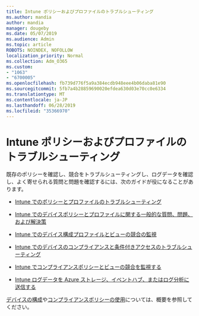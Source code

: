 ```yaml
---
title: Intune ポリシーおよびプロファイルのトラブルシューティング
ms.author: mandia
author: mandia
manager: dougeby
ms.date: 05/07/2019
ms.audience: Admin
ms.topic: article
ROBOTS: NOINDEX, NOFOLLOW
localization_priority: Normal
ms.collection: Adm_O365
ms.custom:
- "1063"
- "6700005"
ms.openlocfilehash: fb739d776f5a9a384ecdb948eee4b06daba81e90
ms.sourcegitcommit: 5fb7a4b28859690020efdea630d03e70cc0e6334
ms.translationtype: MT
ms.contentlocale: ja-JP
ms.lasthandoff: 06/28/2019
ms.locfileid: "35366970"
---
```

# <a name="troubleshooting-intune-policy-and-profiles"></a>Intune ポリシーおよびプロファイルのトラブルシューティング

既存のポリシーを確認し、競合をトラブルシューティングし、ログデータを確認し、よく寄せられる質問と問題を確認するには、次のガイドが役になることがあります。

- [Intune でのポリシーとプロファイルのトラブルシューティング](https://docs.microsoft.com/intune/troubleshoot-policies-in-microsoft-intune)

- [Intune でのデバイスポリシーとプロファイルに関する一般的な質問、問題、および解決策](https://docs.microsoft.com/intune/device-profile-troubleshoot)

- [Intune でのデバイス構成プロファイルとビューの競合の監視](https://docs.microsoft.com/intune/device-profile-monitor)

- [Intune でのデバイスのコンプライアンスと条件付きアクセスのトラブルシューティング](https://docs.microsoft.com/intune/troubleshoot-conditional-access)

- [Intune でコンプライアンスポリシーとビューの競合を監視する](https://docs.microsoft.com/intune/compliance-policy-monitor)

- [Intune ログデータを Azure ストレージ、イベントハブ、またはログ分析に送信する](https://docs.microsoft.com/intune/review-logs-using-azure-monitor)

[デバイスの構成](https://docs.microsoft.com/intune/device-profiles)や[コンプライアンスポリシーの使用](https://docs.microsoft.com/intune/device-compliance-get-started)については、概要を参照してください。